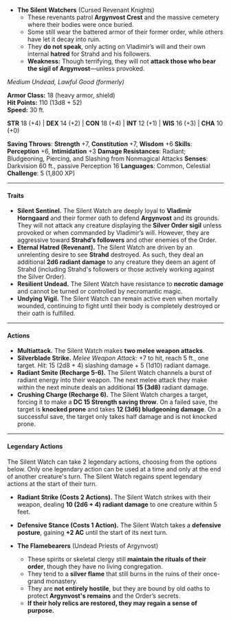 - **The Silent Watchers** (Cursed Revenant Knights)
    - These revenants patrol **Argynvost Crest** and the massive cemetery where their bodies were once buried.
    - Some still wear the battered armor of their former order, while others have let it decay into ruin.
    - They **do not speak**, only acting on Vladimir’s will and their own internal **hatred** for Strahd and his followers.
    - **Weakness:** Though terrifying, they will not **attack those who bear the sigil of Argynvost**—unless provoked.

_Medium Undead, Lawful Good (formerly)_

**Armor Class:** 18 (heavy armor, shield)  
**Hit Points:** 110 (13d8 + 52)  
**Speed:** 30 ft.

**STR** 18 (+4) | **DEX** 14 (+2) | **CON** 18 (+4) | **INT** 12 (+1) | **WIS** 16 (+3) | **CHA** 10 (+0)

**Saving Throws**: **Strength** +7, **Constitution** +7, **Wisdom** +6
**Skills**: **Perception** +6, **Intimidation** +3
**Damage Resistances**: Radiant; Bludgeoning, Piercing, and Slashing from Nonmagical Attacks
**Senses**: Darkvision 60 ft., passive Perception 16
**Languages**: Common, Celestial
**Challenge**: 5 (1,800 XP)

---

#### **Traits**

- **Silent Sentinel.** The Silent Watch are deeply loyal to **Vladimir Horngaard** and their former oath to defend **Argynvost** and its grounds. They will not attack any creature displaying the **Silver Order sigil** unless provoked or when commanded by Vladimir’s will. However, they are aggressive toward **Strahd’s followers** and other enemies of the Order.
- **Eternal Hatred (Revenant).** The Silent Watch are driven by an unrelenting desire to see **Strahd** destroyed. As such, they deal an additional **2d6 radiant damage** to any creature they deem an agent of Strahd (including Strahd's followers or those actively working against the Silver Order).
- **Resilient Undead.** The Silent Watch have resistance to **necrotic damage** and cannot be turned or controlled by necromantic magic.
- **Undying Vigil.** The Silent Watch can remain active even when mortally wounded, continuing to fight until their body is completely destroyed or their oath is fulfilled.

---

#### **Actions**

- **Multiattack.** The Silent Watch makes **two melee weapon attacks**.
- **Silverblade Strike.** _Melee Weapon Attack:_ +7 to hit, reach 5 ft., one target. _Hit:_ 15 (2d8 + 4) slashing damage + 5 (1d10) radiant damage.
- **Radiant Smite (Recharge 5-6).** The Silent Watch channels a burst of radiant energy into their weapon. The next melee attack they make within the next minute deals an additional **15 (3d8)** radiant damage.
- **Crushing Charge (Recharge 6).** The Silent Watch charges a target, forcing it to make a **DC 15 Strength saving throw**. On a failed save, the target is **knocked prone** and takes **12 (3d6) bludgeoning damage**. On a successful save, the target only takes half damage and is not knocked prone.

---

#### **Legendary Actions**

The Silent Watch can take 2 legendary actions, choosing from the options below. Only one legendary action can be used at a time and only at the end of another creature's turn. The Silent Watch regains spent legendary actions at the start of their turn.

- **Radiant Strike (Costs 2 Actions).** The Silent Watch strikes with their weapon, dealing **10 (2d6 + 4) radiant damage** to one creature within 5 feet.
- **Defensive Stance (Costs 1 Action).** The Silent Watch takes a **defensive posture**, gaining **+2 AC** until the start of its next turn.

- **The Flamebearers** (Undead Priests of Argynvost)
    - These spirits or skeletal clergy still **maintain the rituals of their order**, though they have no living congregation.
    - They tend to a **silver flame** that still burns in the ruins of their once-grand monastery.
    - They are **not entirely hostile**, but they are bound by old oaths to protect **Argynvost's remains** and the Order’s secrets.
    - **If their holy relics are restored, they may regain a sense of purpose.**
